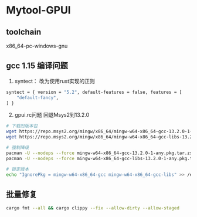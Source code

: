# Mytool-GPUI

## toolchain
x86_64-pc-windows-gnu

## gcc 1.15 编译问题
1. syntect： 改为使用rust实现的正则

```bash
syntect = { version = "5.2", default-features = false, features = [
    "default-fancy",
] }
```
2. gpui.rc问题
回退Msys2到13.2.0
```bash
# 下载旧版本包
wget https://repo.msys2.org/mingw/x86_64/mingw-w64-x86_64-gcc-13.2.0-1-any.pkg.tar.zst
wget https://repo.msys2.org/mingw/x86_64/mingw-w64-x86_64-gcc-libs-13.2.0-1-any.pkg.tar.zst

# 强制降级
pacman -U --nodeps --force mingw-w64-x86_64-gcc-13.2.0-1-any.pkg.tar.zst
pacman -U --nodeps --force mingw-w64-x86_64-gcc-libs-13.2.0-1-any.pkg.tar.zst

# 锁定版本
echo "IgnorePkg = mingw-w64-x86_64-gcc mingw-w64-x86_64-gcc-libs" >> /etc/pacman.conf
```

## 批量修复

```bash
cargo fmt --all && cargo clippy --fix --allow-dirty --allow-staged
```